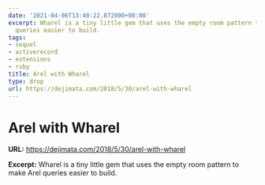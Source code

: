 ```yaml
---
date: '2021-04-06T13:40:22.872000+00:00'
excerpt: Wharel is a tiny little gem that uses the empty room pattern to make Arel
  queries easier to build.
tags:
- sequel
- activerecord
- extensions
- ruby
title: Arel with Wharel
type: drop
url: https://dejimata.com/2018/5/30/arel-with-wharel
---
```


# Arel with Wharel

**URL:** https://dejimata.com/2018/5/30/arel-with-wharel

**Excerpt:** Wharel is a tiny little gem that uses the empty room pattern to make Arel queries easier to build.
